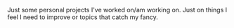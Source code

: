 Just some personal projects I've worked on/am working on. Just on things I feel I need to improve or topics that catch my fancy.
